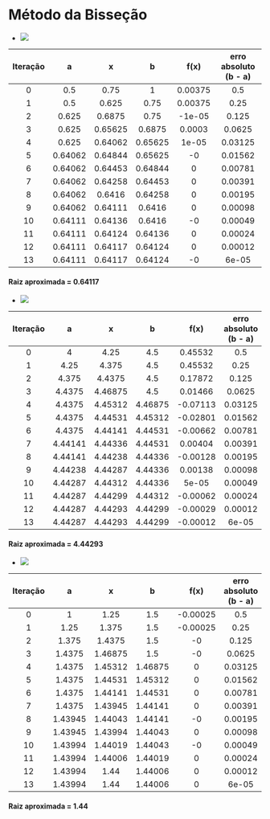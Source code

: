 # Método da Bisseção

- <p>
    <img src="http://www.sciweavers.org/tex2img.php?eq=f_3%28x%29+%3D+x%5E3-3x%5E2%282%5E-%5Ex%29%2B3x%284%5E-%5Ex%29-8%5E-%5Ex&bc=White&fc=Black&im=jpg&fs=12&ff=arev&edit="/>
</p>


|  Iteração  |    a    |    x    |    b    |  f(x)   |  erro absoluto (b - a)  |
|:----------:|:-------:|:-------:|:-------:|:-------:|:-----------------------:|
|     0      |   0.5   |  0.75   |    1    | 0.00375 |           0.5           |
|     1      |   0.5   |  0.625  |  0.75   | 0.00375 |          0.25           |
|     2      |  0.625  | 0.6875  |  0.75   | -1e-05  |          0.125          |
|     3      |  0.625  | 0.65625 | 0.6875  | 0.0003  |         0.0625          |
|     4      |  0.625  | 0.64062 | 0.65625 |  1e-05  |         0.03125         |
|     5      | 0.64062 | 0.64844 | 0.65625 |   -0    |         0.01562         |
|     6      | 0.64062 | 0.64453 | 0.64844 |    0    |         0.00781         |
|     7      | 0.64062 | 0.64258 | 0.64453 |    0    |         0.00391         |
|     8      | 0.64062 | 0.6416  | 0.64258 |    0    |         0.00195         |
|     9      | 0.64062 | 0.64111 | 0.6416  |    0    |         0.00098         |
|     10     | 0.64111 | 0.64136 | 0.6416  |   -0    |         0.00049         |
|     11     | 0.64111 | 0.64124 | 0.64136 |    0    |         0.00024         |
|     12     | 0.64111 | 0.64117 | 0.64124 |    0    |         0.00012         |
|     13     | 0.64111 | 0.64117 | 0.64124 |   -0    |          6e-05          |

#### Raiz aproximada = 0.64117

- <p>
    <img src="http://www.sciweavers.org/tex2img.php?eq=f_4%28x%29%3Dsin%28x%29sin%28x%5E2%2F%5Cpi%29&bc=White&fc=Black&im=jpg&fs=12&ff=arev&edit="/>
</p>

|  Iteração  |    a    |    x    |    b    |   f(x)   |  erro absoluto (b - a)  |
|:----------:|:-------:|:-------:|:-------:|:--------:|:-----------------------:|
|     0      |    4    |  4.25   |   4.5   | 0.45532  |           0.5           |
|     1      |  4.25   |  4.375  |   4.5   | 0.45532  |          0.25           |
|     2      |  4.375  | 4.4375  |   4.5   | 0.17872  |          0.125          |
|     3      | 4.4375  | 4.46875 |   4.5   | 0.01466  |         0.0625          |
|     4      | 4.4375  | 4.45312 | 4.46875 | -0.07113 |         0.03125         |
|     5      | 4.4375  | 4.44531 | 4.45312 | -0.02801 |         0.01562         |
|     6      | 4.4375  | 4.44141 | 4.44531 | -0.00662 |         0.00781         |
|     7      | 4.44141 | 4.44336 | 4.44531 | 0.00404  |         0.00391         |
|     8      | 4.44141 | 4.44238 | 4.44336 | -0.00128 |         0.00195         |
|     9      | 4.44238 | 4.44287 | 4.44336 | 0.00138  |         0.00098         |
|     10     | 4.44287 | 4.44312 | 4.44336 |  5e-05   |         0.00049         |
|     11     | 4.44287 | 4.44299 | 4.44312 | -0.00062 |         0.00024         |
|     12     | 4.44287 | 4.44293 | 4.44299 | -0.00029 |         0.00012         |
|     13     | 4.44287 | 4.44293 | 4.44299 | -0.00012 |          6e-05          |

#### Raiz aproximada = 4.44293


- <p>
    <img src="http://www.sciweavers.org/tex2img.php?eq=f_5%28x%29%3D%28x-1.44%29%5E5&bc=White&fc=Black&im=jpg&fs=12&ff=arev&edit="/>
</p>

|  Iteração  |    a    |    x    |    b    |   f(x)   |  erro absoluto (b - a)  |
|:----------:|:-------:|:-------:|:-------:|:--------:|:-----------------------:|
|     0      |    1    |  1.25   |   1.5   | -0.00025 |           0.5           |
|     1      |  1.25   |  1.375  |   1.5   | -0.00025 |          0.25           |
|     2      |  1.375  | 1.4375  |   1.5   |    -0    |          0.125          |
|     3      | 1.4375  | 1.46875 |   1.5   |    -0    |         0.0625          |
|     4      | 1.4375  | 1.45312 | 1.46875 |    0     |         0.03125         |
|     5      | 1.4375  | 1.44531 | 1.45312 |    0     |         0.01562         |
|     6      | 1.4375  | 1.44141 | 1.44531 |    0     |         0.00781         |
|     7      | 1.4375  | 1.43945 | 1.44141 |    0     |         0.00391         |
|     8      | 1.43945 | 1.44043 | 1.44141 |    -0    |         0.00195         |
|     9      | 1.43945 | 1.43994 | 1.44043 |    0     |         0.00098         |
|     10     | 1.43994 | 1.44019 | 1.44043 |    -0    |         0.00049         |
|     11     | 1.43994 | 1.44006 | 1.44019 |    0     |         0.00024         |
|     12     | 1.43994 |  1.44   | 1.44006 |    0     |         0.00012         |
|     13     | 1.43994 |  1.44   | 1.44006 |    0     |          6e-05          |

#### Raiz aproximada = 1.44
